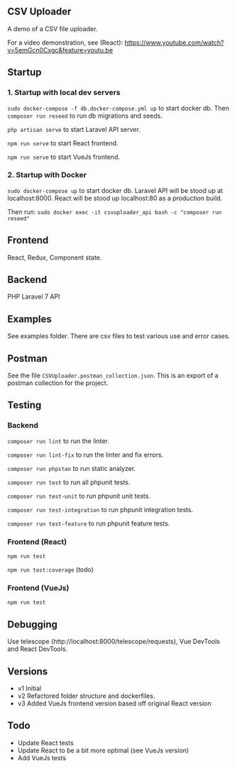 ## CSV Uploader

A demo of a CSV file uploader.


For a video demonstration, see (React):
https://www.youtube.com/watch?v=5emGcn0Cxgc&feature=youtu.be


## Startup

### 1. Startup with local dev servers

`sudo docker-compose -f db.docker-compose.yml up` to start docker db. Then `composer run reseed` to run db migrations and seeds.

`php artisan serve` to start Laravel API server.

`npm run serve` to start React frontend.

`npm run serve` to start VueJs frontend.

### 2. Startup with Docker

`sudo docker-compose up` to start docker db. Laravel API will be stood up at localhost:8000.
React will be stood up localhost:80 as a production build.

Then run:
`sudo docker exec -it csvuploader_api bash -c "composer run reseed"`


## Frontend

React, Redux, Component state.


## Backend

PHP Laravel 7 API


## Examples

See examples folder. There are csv files to test various use and error cases.


## Postman

See the file `CSVUploader.postman_collection.json`. This is an export of a postman collection
for the project.


## Testing 

### Backend

`composer run lint` to run the linter.

`composer run lint-fix` to run the linter and fix errors.

`composer run phpstan` to run static analyzer.

`composer run test` to run all phpunit tests.

`composer run test-unit` to run phpunit unit tests.

`composer run test-integration` to run phpunit integration tests.

`composer run test-feature` to run phpunit feature tests.


### Frontend (React)

`npm run test`

`npm run test:coverage` (todo)


### Frontend (VueJs)

`npm run test`


## Debugging

Use telescope (http://localhost:8000/telescope/requests), Vue DevTools and React DevTools.


## Versions

* v1 Initial
* v2 Refactored folder structure and dockerfiles.
* v3 Added VueJs frontend version based off original React version


## Todo
* Update React tests
* Update React to be a bit more optimal (see VueJs version)
* Add VueJs tests

